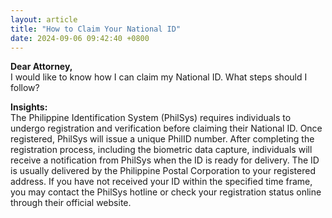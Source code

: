 ```yaml
---
layout: article
title: "How to Claim Your National ID"
date: 2024-09-06 09:42:40 +0800
---
```


<p><strong>Dear Attorney,</strong><br>I would like to know how I can claim my National ID. What steps should I follow?</p><p><strong>Insights:</strong><br>The Philippine Identification System (PhilSys) requires individuals to undergo registration and verification before claiming their National ID. Once registered, PhilSys will issue a unique PhilID number. After completing the registration process, including the biometric data capture, individuals will receive a notification from PhilSys when the ID is ready for delivery. The ID is usually delivered by the Philippine Postal Corporation to your registered address. If you have not received your ID within the specified time frame, you may contact the PhilSys hotline or check your registration status online through their official website.</p>